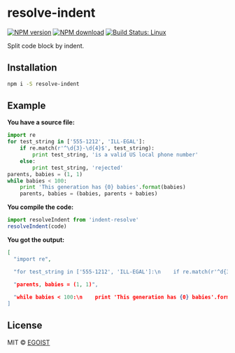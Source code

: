 # resolve-indent 

[![NPM version](https://img.shields.io/npm/v/resolve-indent.svg)](https://www.npmjs.com/package/resolve-indent)
[![NPM download](https://img.shields.io/npm/dm/resolve-indent.svg)](https://www.npmjs.com/package/resolve-indent)
[![Build Status: Linux](https://travis-ci.org/egoist/resolve-indent.svg?branch=master)](https://travis-ci.org/egoist/resolve-indent)

Split code block by indent.

## Installation

```bash
npm i -S resolve-indent
```

## Example

**You have a source file:**

```python
import re
for test_string in ['555-1212', 'ILL-EGAL']:
    if re.match(r'^\d{3}-\d{4}$', test_string):
        print test_string, 'is a valid US local phone number'
    else:
        print test_string, 'rejected'
parents, babies = (1, 1)
while babies < 100:
    print 'This generation has {0} babies'.format(babies)
    parents, babies = (babies, parents + babies)
```

**You compile the code:**

```javascript
import resolveIndent from 'indent-resolve'
resolveIndent(code)
```

**You got the output:**

```json
[
  "import re",

  "for test_string in ['555-1212', 'ILL-EGAL']:\n    if re.match(r'^d{3}-d{4}$', test_string):\n        print test_string, 'is a valid US local phone number'\n    else:\n        print test_string, 'rejected'\",

  "parents, babies = (1, 1)",
  
  "while babies < 100:\n    print 'This generation has {0} babies'.format(babies)\n    parents, babies = (babies, parents + babies)"
]
```

## License

MIT &copy; [EGOIST](https://github.com/egoist)
